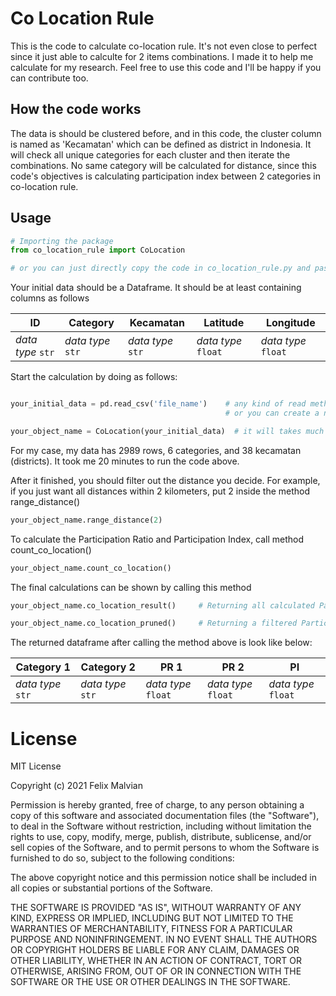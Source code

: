 # Co Location Rule
This is the code to calculate co-location rule. It's not even close to perfect since it just able to calculte for 2 items combinations.
I made it to help me calculate for my research. Feel free to use this code and I'll be happy if you can contribute too.

## How the code works
The data is should be clustered before, and in this code, the cluster column is named as 'Kecamatan' which can be defined as district in Indonesia.
It will check all unique categories for each cluster and then iterate the combinations.
No same category will be calculated for distance, since this code's objectives is calculating participation index between 2 categories in co-location rule.

## Usage
```python
# Importing the package
from co_location_rule import CoLocation

# or you can just directly copy the code in co_location_rule.py and paste into your .py file or jupyter notebook
```

Your initial data should be a Dataframe. It should be at least containing columns as follows

ID | Category | Kecamatan | Latitude | Longitude
--|--|--|--|--
*data type* `str` | *data type* `str` | *data type* `str` | *data type* `float` | *data type* `float`


Start the calculation by doing as follows:
```python

your_initial_data = pd.read_csv('file_name')    # any kind of read method should do great, just choose that suits you
                                                # or you can create a new dataframe from scratch

your_object_name = CoLocation(your_initial_data)  # it will takes much time depending the size of your data
```
For my case, my data has 2989 rows, 6 categories, and 38 kecamatan (districts).
It took me 20 minutes to run the code above.

After it finished, you should filter out the distance you decide.
For example, if you just want all distances within 2 kilometers, put 2 inside the method range_distance()
```python
your_object_name.range_distance(2)
```

To calculate the Participation Ratio and Participation Index, call method count_co_location()
```python
your_object_name.count_co_location()
```

The final calculations can be shown by calling this method
```python
your_object_name.co_location_result()     # Returning all calculated Participation Ratio and Participation Index

your_object_name.co_location_pruned()     # Returning a filtered Participation Index above 50%
```

The returned dataframe after calling the method above is look like below:

Category 1 | Category 2 | PR 1 | PR 2 | PI
--|--|--|--|--
*data type* `str` | *data type* `str` | *data type* `float` | *data type* `float` | *data type* `float`



# License
MIT License

Copyright (c) 2021 Felix Malvian

Permission is hereby granted, free of charge, to any person obtaining a copy
of this software and associated documentation files (the "Software"), to deal
in the Software without restriction, including without limitation the rights
to use, copy, modify, merge, publish, distribute, sublicense, and/or sell
copies of the Software, and to permit persons to whom the Software is
furnished to do so, subject to the following conditions:

The above copyright notice and this permission notice shall be included in all
copies or substantial portions of the Software.

THE SOFTWARE IS PROVIDED "AS IS", WITHOUT WARRANTY OF ANY KIND, EXPRESS OR
IMPLIED, INCLUDING BUT NOT LIMITED TO THE WARRANTIES OF MERCHANTABILITY,
FITNESS FOR A PARTICULAR PURPOSE AND NONINFRINGEMENT. IN NO EVENT SHALL THE
AUTHORS OR COPYRIGHT HOLDERS BE LIABLE FOR ANY CLAIM, DAMAGES OR OTHER
LIABILITY, WHETHER IN AN ACTION OF CONTRACT, TORT OR OTHERWISE, ARISING FROM,
OUT OF OR IN CONNECTION WITH THE SOFTWARE OR THE USE OR OTHER DEALINGS IN THE
SOFTWARE.

